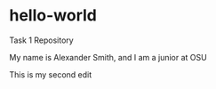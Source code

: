 # hello-world
Task 1 Repository

My name is Alexander Smith, and I am a junior at OSU

This is my second edit
